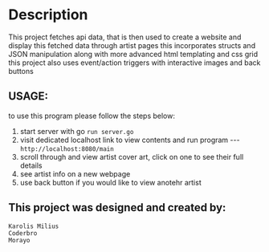 # Description

This project fetches api data, that is then used to create a website and display this fetched data through artist pages
this incorporates structs and JSON manipulation along with more advanced html templating and css grid
this project also uses event/action triggers with interactive images and back buttons

## USAGE:
to use this program please follow the steps below:
  1. start server with go `run server.go`
  2. visit dedicated localhost link to view contents and run program --- `http://localhost:8080/main`
  3. scroll through and view artist cover art, click on one to see their full details
  4. see artist info on a new webpage
  5. use back button if you would like to view anotehr artist

 ## This project was designed and created by:
    Karolis Milius
    Coderbro
    Morayo

